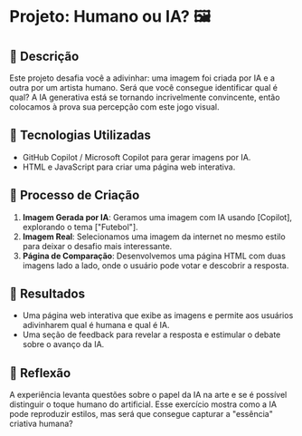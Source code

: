 # Projeto: Humano ou IA? 🖼️

## 📒 Descrição
Este projeto desafia você a adivinhar: uma imagem foi criada por IA e a outra por um artista humano. Será que você consegue identificar qual é qual? A IA generativa está se tornando incrivelmente convincente, então colocamos à prova sua percepção com este jogo visual.

## 🤖 Tecnologias Utilizadas
- GitHub Copilot / Microsoft Copilot para gerar imagens por IA.
- HTML e JavaScript para criar uma página web interativa.
  
## 🧐 Processo de Criação
1. **Imagem Gerada por IA**: Geramos uma imagem com IA usando [Copilot], explorando o tema ["Futebol"].
2. **Imagem Real**: Selecionamos uma imagem da internet no mesmo estilo para deixar o desafio mais interessante.
3. **Página de Comparação**: Desenvolvemos uma página HTML com duas imagens lado a lado, onde o usuário pode votar e descobrir a resposta.

## 🚀 Resultados
- Uma página web interativa que exibe as imagens e permite aos usuários adivinharem qual é humana e qual é IA.
- Uma seção de feedback para revelar a resposta e estimular o debate sobre o avanço da IA.

## 💭 Reflexão
A experiência levanta questões sobre o papel da IA na arte e se é possível distinguir o toque humano do artificial. Esse exercício mostra como a IA pode reproduzir estilos, mas será que consegue capturar a "essência" criativa humana?
